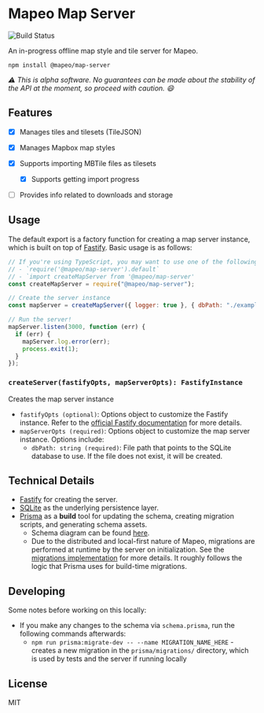 # Mapeo Map Server

![Build Status](https://github.com/digidem/mapeo-map-server/actions/workflows/node.yml/badge.svg)

An in-progress offline map style and tile server for Mapeo.

`npm install @mapeo/map-server`

*⚠️ This is alpha software. No guarantees can be made about the stability of the API at the moment, so proceed with caution. 😄*

## Features

- [X] Manages tiles and tilesets (TileJSON)

- [X] Manages Mapbox map styles

- [X] Supports importing MBTile files as tilesets
  - [X] Supports getting import progress

- [ ] Provides info related to downloads and storage


## Usage

The default export is a factory function for creating a map server instance, which is built on top of [Fastify](https://www.fastify.io/). Basic usage is as follows:

```js
// If you're using TypeScript, you may want to use one of the following import syntaxes to get type definitions:
// - `require('@mapeo/map-server').default`
// - `import createMapServer from '@mapeo/map-server'
const createMapServer = require("@mapeo/map-server");

// Create the server instance
const mapServer = createMapServer({ logger: true }, { dbPath: "./example.db" });

// Run the server!
mapServer.listen(3000, function (err) {
  if (err) {
    mapServer.log.error(err);
    process.exit(1);
  }
});
```

### `createServer(fastifyOpts, mapServerOpts): FastifyInstance`

Creates the map server instance

- `fastifyOpts (optional)`: Options object to customize the Fastify instance. Refer to the [official Fastify documentation](https://www.fastify.io/docs/latest/Reference/Server/) for more details.
- `mapServerOpts (required)`: Options object to customize the map server instance. Options include:
  - `dbPath: string (required)`: File path that points to the SQLite database to use. If the file does not exist, it will be created.

## Technical Details

- [Fastify](https://fastify.io/) for creating the server.
- [SQLite](https://sqlite.org/index.html) as the underlying persistence layer.
- [Prisma](https://www.prisma.io/) as a **build** tool for updating the schema, creating migration scripts, and generating schema assets.
  - Schema diagram can be found [here](/prisma/ERD.svg).
  - Due to the distributed and local-first nature of Mapeo, migrations are performed at runtime by the server on initialization. See the [migrations implementation](/src/lib/migrations.ts) for more details. It roughly follows the logic that Prisma uses for build-time migrations.

## Developing

Some notes before working on this locally:

- If you make any changes to the schema via `schema.prisma`, run the following commands afterwards:
  - `npm run prisma:migrate-dev -- --name MIGRATION_NAME_HERE` - creates a new migration in the `prisma/migrations/` directory, which is used by tests and the server if running locally

## License

MIT
